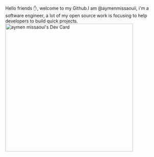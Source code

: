 Hello friends ✋, welcome to my Github.I am @aymenmissaouii, i'm a software engineer, a lot of my open source work is focusing to help developers to build quick projects.
<a href="https://app.daily.dev/Aymenmiss"><img src="https://api.daily.dev/devcards/99731628223640e09411060fced61712.png?r=6lj" width="400" alt="aymen missaoui's Dev Card"/></a>
